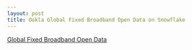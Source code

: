 ```yaml
---
layout: post
title: Ookla Global Fixed Broadband Open Data on Snowflake
---
```


[Global Fixed Broadband Open Data](https://app.snowflake.com/marketplace/listing/GZSTZ107UL27/ookla-global-fixed-broadband-open-data?available=available)

